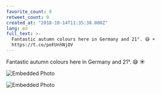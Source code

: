 ```yaml
---
favorite_count: 9
retweet_count: 0
created_at: "2018-10-14T11:35:38.000Z"
lang: en
full_text: >-
  Fantastic autumn colours here in Germany and 21°. 😅 ☀️
  https://t.co/poFUnhNjOV
---
```


Fantastic autumn colours here in Germany and 21°. 😅 ☀️

<div class="gallery gallery-2">

![Embedded Photo](https://twitter-media-coderbyheart.s3.eu-north-1.amazonaws.com/1051436363239841792-DpdzwhgXgAA2_NX.jpg)

![Embedded Photo](https://twitter-media-coderbyheart.s3.eu-north-1.amazonaws.com/1051436363239841792-DpdzyX-WwAEkr7b.jpg)

</div>
